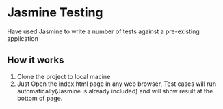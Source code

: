 # Jasmine Testing
 Have used Jasmine to write a number of tests against a pre-existing application

## How it works
 1. Clone the project to local macine
 2. Just Open the index.html page in any web browser, Test cases will run automatically(Jasmine is already    included) and will show result at the bottom of page.
